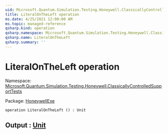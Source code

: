 ```yaml
---
uid: Microsoft.Quantum.Simulation.Testing.Honeywell.ClassicallyControlledSupportTests.LiteralOnTheLeft
title: LiteralOnTheLeft operation
ms.date: 4/25/2021 12:00:00 AM
ms.topic: managed-reference
qsharp.kind: operation
qsharp.namespace: Microsoft.Quantum.Simulation.Testing.Honeywell.ClassicallyControlledSupportTests
qsharp.name: LiteralOnTheLeft
qsharp.summary: ''
---
```


# LiteralOnTheLeft operation

Namespace: [Microsoft.Quantum.Simulation.Testing.Honeywell.ClassicallyControlledSupportTests](xref:Microsoft.Quantum.Simulation.Testing.Honeywell.ClassicallyControlledSupportTests)

Package: [HoneywellExe](https://nuget.org/packages/HoneywellExe)




```qsharp
operation LiteralOnTheLeft () : Unit
```


## Output : [Unit](xref:microsoft.quantum.qsharp.valueliterals#unit-literal)

